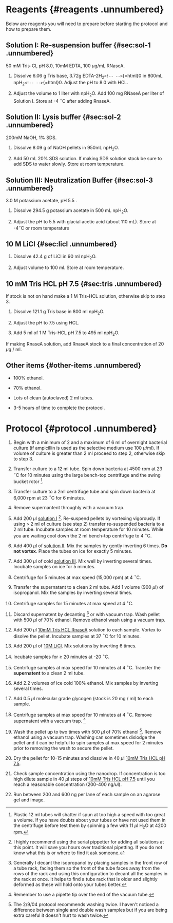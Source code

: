 # Reagents {#reagents .unnumbered}

Below are reagents you will need to prepare before starting the protocol
and how to prepare them.

## Solution I: Re-suspension buffer {#sec:sol-1 .unnumbered}

50 mM Tris-Cl, pH 8.0, 10mM EDTA, 100 $\mu$g/mL RNaseA.

1.  Dissolve 6.06 g Tris base, 3.72g EDTA-2H$_2$`<!-- -->`{=html}0 in
    800mL npH$_2$`<!-- -->`{=html}0. Adjust the pH to 8.0 with HCL.

2.  Adjust the volume to 1 liter with npH$_2$O. Add 100 mg RNaseA per
    liter of Solution I. Store at -4 $^{\circ}$C after adding RnaseA.

## Solution II: Lysis buffer {#sec:sol-2 .unnumbered}

200mM NaOH, 1% SDS.

1.  Dissolve 8.09 g of NaOH pellets in 950mL npH$_2$O.

2.  Add 50 mL 20% SDS solution. If making SDS solution stock be sure to
    add SDS to water slowly. Store at room temperature.

## Solution III: Neutralization Buffer {#sec:sol-3 .unnumbered}

3.0 M potassium acetate, pH 5.5 .

1.  Dissolve 294.5 g potassium acetate in 500 mL npH$_2$O.

2.  Adjust the pH to 5.5 with glacial acetic acid (about 110 mL). Store
    at -4$^{\circ}$C or room temperature

## 10 M LiCl {#sec:licl .unnumbered}

1.  Dissolve 42.4 g of LiCl in 90 ml npH$_2$O.

2.  Adjust volume to 100 ml. Store at room temperature.

## 10 mM Tris HCL pH 7.5 {#sec:tris .unnumbered}

If stock is not on hand make a 1 M Tris-HCL solution, otherwise skip to
step 3.

1.  Dissolve 121.1 g Tris base in 800 ml npH$_2$O.

2.  Adjust the pH to 7.5 using HCL.

3.  Add 5 ml of 1 M Tris-HCL pH 7.5 to 495 ml npH$_2$O.

If making RnaseA solution, add RnaseA stock to a final concentration of
20 $\mu$g / ml.

## Other items {#other-items .unnumbered}

-   100% ethanol.

-   70% ethanol.

-   Lots of clean (autoclaved) 2 ml tubes.

-   3-5 hours of time to complete the protocol.

# Protocol {#protocol .unnumbered}

1.  Begin with a minimum of 2 and a maximum of 6 ml of overnight
    bacterial culture (if ampicillin is used as the selective medium use
    100 $\mu$/ml). If volume of culture is greater than 2 ml proceed to
    step 2, otherwise skip to step 3.

2.  Transfer culture to a 12 ml tube. Spin down bacteria at 4500 rpm at
    23 $^{\circ}$C for 10 minutes using the large bench-top centrifuge
    and the swing bucket rotor [^1].

3.  Transfer culture to a 2ml centrifuge tube and spin down bacteria at
    6,000 rpm at 23 $^{\circ}$C for 6 minutes.

4.  Remove supernantent throughly with a vacuum trap.

5.  Add 200 $\mu$l [solution I](#sec:sol-1) [^2]. Re-suspend pellets by
    vortexing vigorously. If using > 2 ml of culture (see step 2)
    transfer re-suspended bacteria to a 2 ml tube. Incubate samples at
    room temperature for 10 minutes. While you are waiting cool down the
    2 ml bench-top centrifuge to 4 $^{\circ}$C.

6.  Add 400 $\mu$l of [solution II](#sec:sol-2). Mix the samples by
    gently inverting 6 times. **Do not vortex**. Place the tubes on ice
    for exactly 5 minutes.

7.  Add 300 $\mu$l of cold [solution III](#sec:sol-3). Mix well by
    inverting several times. Incubate samples on ice for 5 minutes.

8.  Centrifuge for 5 minutes at max speed (15,000 rpm) at 4 $^{\circ}$C.

9.  Transfer the supernatant to a clean 2 ml tube. Add 1 volume (900
    $\mu$l) of isopropanol. Mix the samples by inverting several times.

10. Centrifuge samples for 15 minutes at max speed at 4 $^{\circ}$C.

11. Discard supernatent by decanting [^3] or with vacuum trap. Wash
    pellet with 500 $\mu$l of 70% ethanol. Remove ethanol wash using a
    vacuum trap.

12. Add 200 $\mu$l [10mM Tris HCL RnaseA](#sec:tris) solution to each
    sample. Vortex to disolve the pellet. Incubate samples at 37
    $^{\circ}$C for 10 minutes.

13. Add 200 $\mu$l of [10M LiCl](#sec:licl). Mix solutions by inverting
    6 times.

14. Incubate samples for $\geq$ 20 minutes at -20 $^{\circ}$C.

15. Centrifuge samples at max speed for 10 minutes at 4 $^{\circ}$C.
    Transfer the **supernatent** to a clean 2 ml tube.

16. Add 2.2 volumes of ice cold 100% ethanol. Mix samples by inverting
    several times.

17. Add 0.5 $\mu$l molecular grade glycogen (stock is 20 mg / ml) to
    each sample.

18. Centrifuge samples at max speed for 10 minutes at 4 $^{\circ}$C.
    Remove supernatent with a vacuum trap. [^4]

19. Wash the pellet up to two times with 500 $\mu$l of 70% ethanol [^5].
    Remove ethanol using a vacuum trap. Washing can sometimes dislodge
    the pellet and it can be helpful to spin samples at max speed for 2
    minutes prior to removing the wash to secure the pellet.

20. Dry the pellet for 10-15 minutes and dissolve in 40 $\mu$l [10mM
    Tris HCL pH 7.5](#sec:tris).

21. Check sample concentration using the nanodrop. If concentration is
    too high dilute sample in 40 $\mu$l steps of [10mM Tris HCL pH
    7.5](#sec:tris) until you reach a reasonable concentration (200-400
    ng/$u$l).

22. Run between 200 and 600 ng per lane of each sample on an agarose gel
    and image.

[^1]: Plastic 12 ml tubes will shatter if spun at too high a speed with
    too great a volume. If you have doubts about your tubes or have not
    used them in the centrifuge before test them by spinning a few with
    11 $\mu$l H$_{2}$O at 4200 rpm.

[^2]: I highly recommend using the serial pippetter for adding all
    solutions at this point. It will save you hours over traditional
    pipetting. If you do not know what this is or where to find it ask
    someone.

[^3]: Generally I decant the isopropanol by placing samples in the front
    row of a tube rack, facing them so the front of the tube faces away
    from the rows of the rack and using this configuration to decant all
    the samples in the rack at once. It helps to find a tube rack that
    is older and slightly deformed as these will hold onto your tubes
    better.

[^4]: Remember to use a pipette tip over the end of the vacuum tube.

[^5]: The 2/9/04 protocol recommends washing twice. I haven't noticed a
    difference between single and double wash samples but if you are
    being extra careful it doesn't hurt to wash twice.
